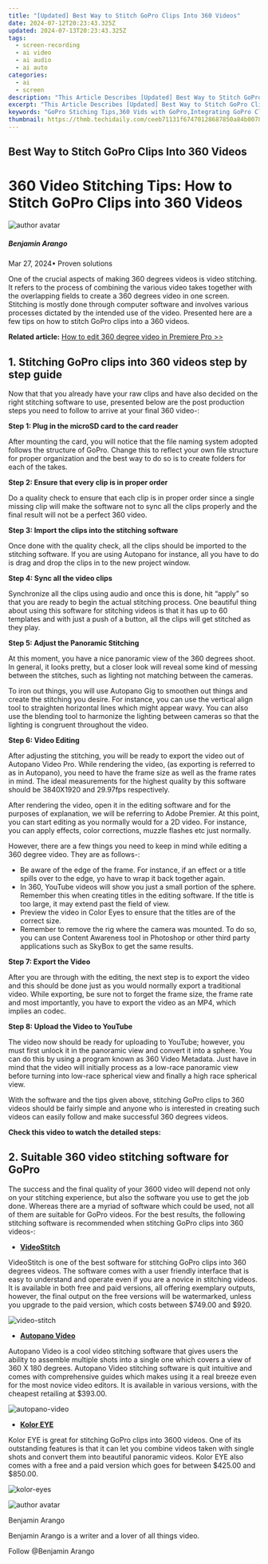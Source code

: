 ```yaml
---
title: "[Updated] Best Way to Stitch GoPro Clips Into 360 Videos"
date: 2024-07-12T20:23:43.325Z
updated: 2024-07-13T20:23:43.325Z
tags: 
  - screen-recording
  - ai video
  - ai audio
  - ai auto
categories: 
  - ai
  - screen
description: "This Article Describes [Updated] Best Way to Stitch GoPro Clips Into 360 Videos"
excerpt: "This Article Describes [Updated] Best Way to Stitch GoPro Clips Into 360 Videos"
keywords: "GoPro Stiching Tips,360 Vids with GoPro,Integrating GoPro Clips,Best Stitch Methods,360 Video Editing,GoPro Clip Assembly,Pro Stitching Guide"
thumbnail: https://thmb.techidaily.com/ceeb71131f67470128687850a84b0078790624844b7b52caccd45c8365ecdd85.jpg
---
```


## Best Way to Stitch GoPro Clips Into 360 Videos

# 360 Video Stitching Tips: How to Stitch GoPro Clips into 360 Videos

![author avatar](https://images.wondershare.com/filmora/article-images/benjamin-arango-author.jpg)

##### Benjamin Arango

 Mar 27, 2024• Proven solutions

One of the crucial aspects of making 360 degrees videos is video stitching. It refers to the process of combining the various video takes together with the overlapping fields to create a 360 degrees video in one screen. Stitching is mostly done through computer software and involves various processes dictated by the intended use of the video. Presented here are a few tips on how to stitch GoPro clips into a 360 videos.

**Related article:** [How to edit 360 degree video in Premiere Pro >>](https://tools.techidaily.com/wondershare/filmora/download/)

## 1\.  Stitching GoPro clips into 360 videos step by step guide

Now that that you already have your raw clips and have also decided on the right stitching software to use, presented below are the post production steps you need to follow to arrive at your final 360 video-:

 **Step 1: Plug in the microSD card to the card reader**

After mounting the card, you will notice that the file naming system adopted follows the structure of GoPro. Change this to reflect your own file structure for proper organization and the best way to do so is to create folders for each of the takes.

 **Step 2: Ensure that every clip is in proper order**

Do a quality check to ensure that each clip is in proper order since a single missing clip will make the software not to sync all the clips properly and the final result will not be a perfect 360 video.

 **Step 3: Import the clips into the stitching software**

Once done with the quality check, all the clips should be imported to the stitching software. If you are using Autopano for instance, all you have to do is drag and drop the clips in to the new project window.

 **Step 4: Sync all the video clips**

Synchronize all the clips using audio and once this is done, hit “apply” so that you are ready to begin the actual stitching process. One beautiful thing about using this software for stitching videos is that it has up to 60 templates and with just a push of a button, all the clips will get stitched as they play.

 **Step 5: Adjust the Panoramic Stitching**

At this moment, you have a nice panoramic view of the 360 degrees shoot. In general, it looks pretty, but a closer look will reveal some kind of messing between the stitches, such as lighting not matching between the cameras.

To iron out things, you will use Autopano Gig to smoothen out things and create the stitching you desire. For instance, you can use the vertical align tool to straighten horizontal lines which might appear wavy. You can also use the blending tool to harmonize the lighting between cameras so that the lighting is congruent throughout the video.

 **Step 6: Video Editing**

After adjusting the stitching, you will be ready to export the video out of Autopano Video Pro. While rendering the video, (as exporting is referred to as in Autopano), you need to have the frame size as well as the frame rates in mind. The ideal measurements for the highest quality by this software should be 3840X1920 and 29.97fps respectively.

After rendering the video, open it in the editing software and for the purposes of explanation, we will be referring to Adobe Premier. At this point, you can start editing as you normally would for a 2D video. For instance, you can apply effects, color corrections, muzzle flashes etc just normally.

However, there are a few things you need to keep in mind while editing a 360 degree video. They are as follows-:

* Be aware of the edge of the frame. For instance, if an effect or a title spills over to the edge, yo have to wrap it back together again.
* In 360, YouTube videos will show you just a small portion of the sphere. Remember this when creating titles in the editing software. If the title is too large, it may extend past the field of view.
* Preview the video in Color Eyes to ensure that the titles are of the correct size.
* Remember to remove the rig where the camera was mounted. To do so, you can use Content Awareness tool in Photoshop or other third party applications such as SkyBox to get the same results.

 **Step 7: Export the Video**

After you are through with the editing, the next step is to export the video and this should be done just as you would normally export a traditional video. While exporting, be sure not to forget the frame size, the frame rate and most importantly, you have to export the video as an MP4, which implies an  codec.

 **Step 8: Upload the Video to YouTube**

The video now should be ready for uploading to YouTube; however, you must first unlock it in the panoramic view and convert it into a sphere. You can do this by using a program known as 360 Video Metadata. Just have in mind that the video will initially process as a low-race panoramic view before turning into low-race spherical view and finally a high race spherical view.

With the software and the tips given above, stitching GoPro clips to 360 videos should be fairly simple and anyone who is interested in creating such videos can easily follow and make successful 360 degrees videos.

**Check this video to watch the detailed steps:**

## 2\. Suitable 360 video stitching software for GoPro

The success and the final quality of your 3600 video will depend not only on your stitching experience, but also the software you use to get the job done. Whereas there are a myriad of software which could be used, not all of them are suitable for GoPro videos. For the best results, the following stitching software is recommended when stitching GoPro clips into 360 videos-:

* **[VideoStitch](https://video-stitch.com/)**

VideoStitch is one of the best software for stitching GoPro clips into 360 degrees videos. The software comes with a user friendly interface that is easy to understand and operate even if you are a novice in stitching videos. It is available in both free and paid versions, all offering exemplary outputs, however, the final output on the free versions will be watermarked, unless you upgrade to the paid version, which costs between $749.00 and $920.

![video-stitch](https://images.wondershare.com/filmora/article-images/video-stitch.jpg)

* **[Autopano Video](http://www.kolor.com/)**

Autopano Video is a cool video stitching software that gives users the ability to assemble multiple shots into a single one which covers a view of 360 X 180 degrees. Autopano Video stitching software is quit intuitive and comes with comprehensive guides which makes using it a real breeze even for the most novice video editors. It is available in various versions, with the cheapest retailing at $393.00.

![autopano-video](https://images.wondershare.com/filmora/article-images/autopano-video.jpg)

* **[Kolor EYE](http://www.kolor.com/kolor-eyes/)**

Kolor EYE is great for stitching GoPro clips into 3600 videos. One of its outstanding features is that it can let you combine videos taken with single shots and convert them into beautiful panoramic videos. Kolor EYE also comes with a free and a paid version which goes for between $425.00 and $850.00.

![kolor-eyes](https://images.wondershare.com/filmora/article-images/kolor-eyes.jpg)

![author avatar](https://images.wondershare.com/filmora/article-images/benjamin-arango-author.jpg)

Benjamin Arango

Benjamin Arango is a writer and a lover of all things video.

Follow @Benjamin Arango


<ins class="adsbygoogle"
     style="display:block"
     data-ad-format="autorelaxed"
     data-ad-client="ca-pub-7571918770474297"
     data-ad-slot="1223367746"></ins>



<ins class="adsbygoogle"
     style="display:block"
     data-ad-client="ca-pub-7571918770474297"
     data-ad-slot="8358498916"
     data-ad-format="auto"
     data-full-width-responsive="true"></ins>






